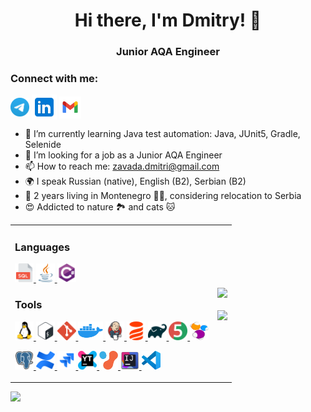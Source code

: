 <h1 align="center">Hi there, I'm Dmitry! 👋</h1>
<h3 align="center">Junior AQA Engineer</h3>

### Connect with me:
<p align="left">
<a href="https://t.me/dmzjb" target="blank"><img align="center" src="https://raw.githubusercontent.com/zavadimka/zavadimka/5ad5101dd4ba9114897106ea8b86da0ca4aa22c8/icons/Telegram.svg" alt="zavadimka" height="30" width="30" /></a>
<a href="https://www.linkedin.com/in/d-zavada" target="blank"><img align="center" src="https://raw.githubusercontent.com/zavadimka/zavadimka/5ad5101dd4ba9114897106ea8b86da0ca4aa22c8/icons/Linkedin.svg" alt="zavadimka" height="40" width="40" /></a>
<a href="mailto:zavada.dmitri@gmail.com" target="blank"><img align="center" src="https://raw.githubusercontent.com/zavadimka/zavadimka/1759bc2c04aa823a855d94a64ce48ddfc7eac2c9/icons/Gmail.svg" alt="zavadimka" height="35" width="35" /></a>
</p>

- 🌱 I’m currently learning Java test automation: Java, JUnit5, Gradle, Selenide
- 🔎 I’m looking for a job as a Junior AQA Engineer
- 📫 How to reach me: [zavada.dmitri@gmail.com](mailto:zavada.dmitri@gmail.com)
- 🌍 I speak Russian (native), English (B2), Serbian (B2)
- 🏡 2 years living in Montenegro 🌄🌊, considering relocation to Serbia
- 😍 Addicted to nature 🏞️ and cats 🐱

<table border="0">
  <tr>
    <td>
      <h3 align="left">Languages</h3>
      <p align="left"> 
        <a href="https://www.w3schools.com/sql/" target="_blank" rel="noreferrer"> <img src="https://raw.githubusercontent.com/zavadimka/zavadimka/6c31b528903f04eed18dd5cb74d60392ce8ea823/icons/Sql.svg" alt="sql" height="30" width="30"/> </a> 
        <a href="https://www.java.com/" target="_blank" rel="noreferrer"> <img src="https://raw.githubusercontent.com/zavadimka/zavadimka/d7752c5e453307d9604abf6a8e76155f9338a14d/icons/Java.svg" alt="java" height="30" width="30"/> </a> 
        <a href="https://www.w3schools.com/cs/index.php" target="_blank" rel="noreferrer"> <img src="https://raw.githubusercontent.com/zavadimka/zavadimka/6c31b528903f04eed18dd5cb74d60392ce8ea823/icons/Csharp.svg" alt="csharp" height="30" width="30"/> </a> 
      </p>
      <h3 align="left">Tools</h3>
      <p align="left">
        <a href="https://www.linux.org/" target="_blank" rel="noreferrer"> <img src="https://raw.githubusercontent.com/zavadimka/zavadimka/6c31b528903f04eed18dd5cb74d60392ce8ea823/icons/Linux.svg" alt="linux" height="30" width="30"/> </a> 
        <a href="http://www.gnu.org/software/bash/" target="_blank" rel="noreferrer"> <img src="https://raw.githubusercontent.com/zavadimka/zavadimka/6c31b528903f04eed18dd5cb74d60392ce8ea823/icons/Bash.svg" alt="bash" height="30" width="30"/> </a> 
        <a href="https://git-scm.com/" target="_blank" rel="noreferrer"> <img src="https://raw.githubusercontent.com/zavadimka/zavadimka/d7752c5e453307d9604abf6a8e76155f9338a14d/icons/Git.svg" alt="git" width="30" height="30"/> </a> 
        <a href="https://www.docker.com/" target="_blank" rel="noreferrer"> <img src="https://raw.githubusercontent.com/zavadimka/zavadimka/d7752c5e453307d9604abf6a8e76155f9338a14d/icons/Docker.svg" alt="docker" height="30" width="40"/> </a> 
        <a href="https://www.jenkins.io/" target="_blank" rel="noreferrer"> <img src="https://raw.githubusercontent.com/zavadimka/zavadimka/3e5ee569abff7768f0da64b0e5195e1888c2602a/icons/Jenkins.svg" alt="jenkins" height="30" width="30"/> </a> 
        <a href="https://www.liquibase.com/" target="_blank" rel="noreferrer"> <img src="https://raw.githubusercontent.com/zavadimka/zavadimka/d7752c5e453307d9604abf6a8e76155f9338a14d/icons/Liquibase.svg" alt="liquibase" height="30" width="30"/> </a> 
        <a href="https://gradle.org/" target="_blank" rel="noreferrer"> <img src="https://raw.githubusercontent.com/zavadimka/zavadimka/d7752c5e453307d9604abf6a8e76155f9338a14d/icons/Gradle.svg" alt="gradle" height="30" width="30"/> </a> 
        <a href="https://junit.org/junit5/" target="_blank" rel="noreferrer"> <img src="https://raw.githubusercontent.com/zavadimka/zavadimka/d7752c5e453307d9604abf6a8e76155f9338a14d/icons/Junit.svg" alt="junit" height="30" width="30"/> </a> 
        <a href="https://selenide.org/" target="_blank" rel="noreferrer"> <img src="https://raw.githubusercontent.com/zavadimka/zavadimka/90aba27358b0550523685f7084b7cb2264586632/icons/Selenide.svg" alt="selenide" height="30" width="30"/> </a> 
      </p>
      <p align="left">
        <a href="https://www.postgresql.org/" target="_blank" rel="noreferrer"> <img src="https://raw.githubusercontent.com/zavadimka/zavadimka/d7752c5e453307d9604abf6a8e76155f9338a14d/icons/Postgresql.svg" alt="postgres" height="30" width="30"/> </a> 
        <a href="https://www.atlassian.com/software/confluence" target="_blank" rel="noreferrer"> <img src="https://raw.githubusercontent.com/zavadimka/zavadimka/d7752c5e453307d9604abf6a8e76155f9338a14d/icons/Confluence.svg" alt="confluence" height="30" width="30"/> </a> 
        <a href="https://www.atlassian.com/software/jira" target="_blank" rel="noreferrer"> <img src="https://raw.githubusercontent.com/zavadimka/zavadimka/d7752c5e453307d9604abf6a8e76155f9338a14d/icons/Jira.svg" alt="jira" height="30" width="30"/> </a> 
        <a href="https://www.jetbrains.com/youtrack/" target="_blank" rel="noreferrer"> <img src="https://raw.githubusercontent.com/zavadimka/zavadimka/3e5ee569abff7768f0da64b0e5195e1888c2602a/icons/Youtrack.svg" alt="youtrack" height="30" width="30"/> </a> 
        <a href="https://en.yougile.com/" target="_blank" rel="noreferrer"> <img src="https://raw.githubusercontent.com/zavadimka/zavadimka/27d93d180045c5e3739979af905a9775503122d7/icons/Yougile.svg" alt="yougile" height="30" width="30"/> </a> 
        <a href="https://www.jetbrains.com/idea/" target="_blank" rel="noreferrer"> <img src="https://raw.githubusercontent.com/zavadimka/zavadimka/d7752c5e453307d9604abf6a8e76155f9338a14d/icons/IDEA.svg" alt="idea" width="30" height="30"/> </a> 
        <a href="https://code.visualstudio.com/" target="_blank" rel="noreferrer"> <img src="https://raw.githubusercontent.com/zavadimka/zavadimka/3e5ee569abff7768f0da64b0e5195e1888c2602a/icons/VScode.svg" alt="vscode" height="30" width="30"/> </a> 
      </p>
    </td>
    <td>
      <img align="center" src="https://www.codewars.com/users/zavadimka/badges/small" /><br>
      <br>
      <img align="center" src="http://github-profile-summary-cards.vercel.app/api/cards/stats?username=zavadimka&theme=buefy" />
    </td>
  </tr>
</table>

![](http://github-profile-summary-cards.vercel.app/api/cards/profile-details?username=zavadimka&theme=buefy)